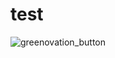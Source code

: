 # test

![greenovation_button](https://github.com/ayush2486/test/assets/98330907/ea3a7274-de9a-4467-8afb-1a9f96ab80e2)
